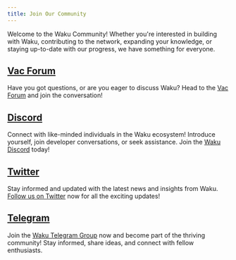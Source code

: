 ```yaml
---
title: Join Our Community
---
```


Welcome to the Waku Community! Whether you're interested in building with Waku, contributing to the network, expanding your knowledge, or staying up-to-date with our progress, we have something for everyone.

## [Vac Forum](https://forum.vac.dev/)

Have you got questions, or are you eager to discuss Waku? Head to the [Vac Forum](https://forum.vac.dev/) and join the conversation!

## [Discord](https://discord.gg/Nrac59MfSX)

Connect with like-minded individuals in the Waku ecosystem! Introduce yourself, join developer conversations, or seek assistance. Join the [Waku Discord](https://discord.gg/Nrac59MfSX) today!

## [Twitter](https://twitter.com/waku_org)

Stay informed and updated with the latest news and insights from Waku. [Follow us on Twitter](https://twitter.com/waku_org) now for all the exciting updates!

## [Telegram](https://t.me/waku_org)

Join the [Waku Telegram Group](https://t.me/waku_org) now and become part of the thriving community! Stay informed, share ideas, and connect with fellow enthusiasts.